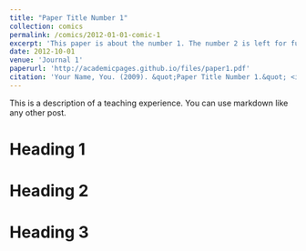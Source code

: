 ```yaml
---
title: "Paper Title Number 1"
collection: comics
permalink: /comics/2012-01-01-comic-1
excerpt: 'This paper is about the number 1. The number 2 is left for future work.'
date: 2012-10-01
venue: 'Journal 1'
paperurl: 'http://academicpages.github.io/files/paper1.pdf'
citation: 'Your Name, You. (2009). &quot;Paper Title Number 1.&quot; <i>Journal 1</i>. 1(1).'
---
```


This is a description of a teaching experience. You can use markdown like any other post.

Heading 1
======

Heading 2
======

Heading 3
======

